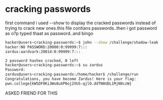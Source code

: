 # cracking passwords
first command  i used --show  to display the cracked passwords instead of trying to crack new ones.this file contians passwords..then i got password as o?p typed thaat as password..and bingo

``` bash
hacker@users~cracking-passwords:~$ john --show /challenge/shadow-leak
hacker:NO PASSWORD:20000:0:99999:7:::
zardus:aardvark:20014:0:99999:7:::

2 password hashes cracked, 0 left
hacker@users~cracking-passwords:~$ su zardus
Password:
zardus@users~cracking-passwords:/home/hacker$ /challenge/run
Congratulations, you have become Zardus! Here is your flag:
pwn.college{kW5DF0Ki3Wo8uXP0oj2VUS-qjlO.ddTN0UDL1MjN0czW}
```
ASKED FRIEND FOR THIS
